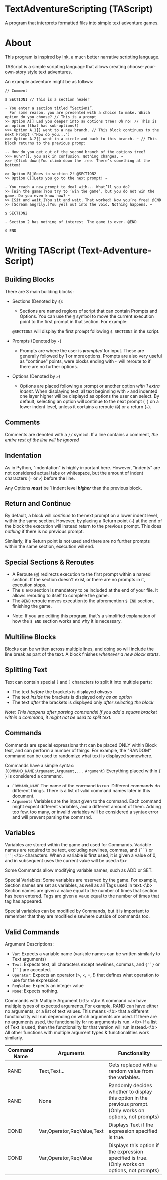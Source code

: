 # TextAdventureScripting (TAScript)
A program that interprets formatted files into simple text adventure games.

# About
This program is inspired by [Ink](https://www.inklestudios.com/ink/), a much better narrative scripting language.

TAScript is a simple scripting language that allows creating choose-your-own-story style text adventures.

An example adventure might be as follows:

```
// Comment

$ SECTION1 // This is a section header

- You enter a section titled “Section1”.
  For some reason, you are presented with a choice to make. Which option do you choose? // This is a prompt
>> Option A[] Led you deeper into an options tree! Oh no! // This is an option (that has sub-options!)
>>> Option A.1[] went to a new branch. // This block continues to the next Prompt ("How do you...")
>>> Option A.2[] went in a circle and back to this branch. ~ // This block returns to the previous prompt

-- How do you get out of the second branch of the options tree?
>>> Huh??[], you ask in confusion. Nothing changes. ~
>>> [Climb down]You climb down the tree. There’s something at the bottom!

>> Option B[]Goes to section 2! @SECTION2
>> Option C[]Lets you go to the next prompt! ~ 

- You reach a new prompt to deal with... What’ll you do?
>> [Win the game!]You try to ‘win the game’, but you do not win the game. Do you even know how? ~
>> [Sit and wait.]You sit and wait. That worked! Now you’re free! @END
>> [Scream angrily.]You yell out into the void. Nothing happens. ~

$ SECTION2

- Section 2 has nothing of interest. The game is over. @END

$ END
```

# Writing TAScript (Text-Adventure-Script)
## Building Blocks
There are 3 main building blocks:
- Sections (Denoted by `$`):
    - Sections are named regions of script that can contain Prompts and Options.</b>
   You can use the `@` symbol to move the current execution point to the first prompt in that section. For example:</b>
 
   `@SECTION2` will display the first prompt following `$ SECTION2` in the script.
- Prompts  (Denoted by `-`)
    - Prompts are where the user is *prompted* for input. These are generally followed by 1 or more options.</b>
   Prompts are also very useful as "continue" points, were blocks ending with `~` will reroute to if there are no further options.</b>
- Options  (Denoted by `>`)
    - Options are placed following a prompt or another option *with 1 extra indent*. When displaying text, all text beginning with `>`</b>
   and indented one layer higher will be displayed as options the user can select.</b>
   By default, selecting an option will continue to the next prompt (`-`) on a lower indent level, unless it contains a reroute (`@`) or </b>
   a return (`~`).

## Comments
Comments are denoted with a `//` symbol. If a line contains a comment, *the entire rest of the line will be ignored*

## Indentation
As in Python, "indentation" is highly important here. However, "indents" are not considered actual tabs or whitespace, but the amount of</b>
indent characters (`-` or `>`) before the line.

Any Options ***must*** be 1 indent level ***higher*** than the previous block.</b>

## Return and Continue
By default, a block will *continue* to the next prompt on a lower indent level, within the same section. However, by placing a Return point (`~`) at the end of the block</b>
the execution will instead return to the previous prompt. This does *nothing* if there is no previous prompt.

Similarly, if a Return point is not used and there are no further prompts within the same section, execution will end.

## Special Sections & Reroutes
- A Reroute (`@`) redirects execution to the first prompt within a named section. If the section doesn't exist, or there are no prompts in it, execution stops.
- The `$ END` section is mandatory to be included at the end of your file. It allows rerouting to itself to complete the game.
- The `@END` reroute moves execution to the aforemention `$ END` section, finishing the game. 
* Note: If you are editing this program, that's a simplified explanation of how the `$ END` section works and why it is necessary.

## Multiline Blocks
Blocks can be written across multiple lines, and doing so will include the line break as part of the text.
A block finishes *whenever a new block starts*.

## Splitting Text
Text can contain special `[` and `]` characters to split it into multiple parts:
- The text *before* the brackets is displayed *always*
- The text *inside* the brackets is displayed only *as an option*
- The text *after* the brackets is displayed only *after selecting the block*

*Note: This happens after parsing commands! If you add a square bracket within a command, it might not be used to split text.*

## Commands
Commands are special expressions that can be placed ONLY within Block text, and can perform a number of things. For example, the "RANDOM" command </b>
can be used to randomize what text is displayed somewhere.

Commands have a simple syntax: `{COMMAND_NAME:Argument,Argument,...,Argument}` </b>
Everything placed within `{` `}` is considered a command.

- `COMMAND_NAME` The name of the command to run. Different commands do different things. There is a list of valid command names </b>
   later in this document.
- `Arguments`    Variables are the input given to the command. Each command might expect different variables, and a different amount of them. </b>
   Adding too few, too many, or invalid variables will be considered a syntax error and will prevent parsing the command.
   
## Variables
Variables are stored within the game and used for Commands. Variable names are required to be text, excluding newlines, commas, and `{``}` or `[``]`<\b>
characters. When a variable is first used, it is given a value of 0, and in subsequent uses the current value will be used.<\b>

Some Commands allow modifying variable names, such as ADD or SET.

Special Variables:
Some variables are reserved by the game. For example, Section names are set as variables, as well as all Tags used in text.<\b>
Section names are given a value equal to the number of times that section has been entered.
Tags are given a value equal to the number of times that tag has appeared.

Special variables can be modified by Commands, but it is important to remember that they are modified elsewhere outside of commands too.

## Valid Commands
Argument Descriptions:
- `Var`: Expects a variable name (variable names can be written similarly to Text arguments)
- `Text`: Expects text, all characters except newlines, commas, and `{``}` or `[``]` are accepted.
- `Operator`: Expects an operator (>, <, =, !) that defines what operation to use for the expression.
- `ReqValue`: Expects an integer value.
- `None`: Expects nothing.

Commands with Multiple Argument Lists: <\b>
A command can have multiple types of expected arguments. For example, RAND can have either no arguments, or a list of text values. This means <\b>
that a different functionality will run depending on which arguments are used. If there are no arguments used, the functionality for no arguments is run. <\b>
If a list of Text is used, then the functionality for that version will run instead.<\b>
All other functions with multiple argument types & functionalities work similarly.

 Command Name | Arguments       | Functionality 
--------------|-----------------|---------------
 RAND         | Text,Text...| Gets replaced with a random value from the variables.
 RAND         | None            | Randomly decides whether to display this option in the previous prompt. (Only works on options, not prompts)
 COND         | Var,Operator,ReqValue,Text | Displays Text if the expression specified is true.
 COND         | Var,Operator,ReqValue | Displays this option if the expression specified is true. (Only works on options, not prompts)



